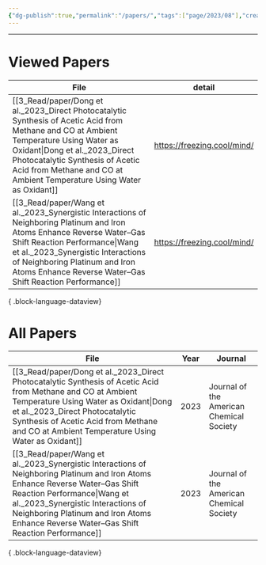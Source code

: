 ```yaml
---
{"dg-publish":true,"permalink":"/papers/","tags":["page/2023/08"],"created":"2023-08-25-Friday 21:45:15","updated":"2023-08-25-Friday 21:46:45"}
---
```


---
# Viewed Papers
| File                                                                                                                                                                                                                                                                                             | detail                      |
| ------------------------------------------------------------------------------------------------------------------------------------------------------------------------------------------------------------------------------------------------------------------------------------------------ | --------------------------- |
| [[3_Read/paper/Dong et al._2023_Direct Photocatalytic Synthesis of Acetic Acid from Methane and CO at Ambient Temperature Using Water as Oxidant\|Dong et al._2023_Direct Photocatalytic Synthesis of Acetic Acid from Methane and CO at Ambient Temperature Using Water as Oxidant]]         | https://freezing.cool/mind/ |
| [[3_Read/paper/Wang et al._2023_Synergistic Interactions of Neighboring Platinum and Iron Atoms Enhance Reverse Water–Gas Shift Reaction Performance\|Wang et al._2023_Synergistic Interactions of Neighboring Platinum and Iron Atoms Enhance Reverse Water–Gas Shift Reaction Performance]] | https://freezing.cool/mind/ |

{ .block-language-dataview}

# All Papers

| File                                                                                                                                                                                                                                                                                             | Year | Journal                                  |
| ------------------------------------------------------------------------------------------------------------------------------------------------------------------------------------------------------------------------------------------------------------------------------------------------ | ---- | ---------------------------------------- |
| [[3_Read/paper/Dong et al._2023_Direct Photocatalytic Synthesis of Acetic Acid from Methane and CO at Ambient Temperature Using Water as Oxidant\|Dong et al._2023_Direct Photocatalytic Synthesis of Acetic Acid from Methane and CO at Ambient Temperature Using Water as Oxidant]]         | 2023 | Journal of the American Chemical Society |
| [[3_Read/paper/Wang et al._2023_Synergistic Interactions of Neighboring Platinum and Iron Atoms Enhance Reverse Water–Gas Shift Reaction Performance\|Wang et al._2023_Synergistic Interactions of Neighboring Platinum and Iron Atoms Enhance Reverse Water–Gas Shift Reaction Performance]] | 2023 | Journal of the American Chemical Society |

{ .block-language-dataview}
